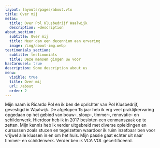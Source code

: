 ```yaml
---
layout: layouts/pages/about.vto
title: Over mij
metas:
  title: Over Pol Klusbedrijf Waalwijk
  description: =description
about_section:
  subtitle: Over mij
  title: Meer dan een decennium aan ervaring
  image: /img/about-img.webp
testimonials_section:
  subtitle: testimonials
  title: Deze mensen gingen uw voor
hasCarousel: true
description: Some description about us
menu:
  visible: true
  title: Over mij
  url: /about
  order: 2
---
```

Mijn naam is Ricardo Pol en ik ben de oprichter van Pol Klusbedrijf, gevestigd in Waalwijk. De
afgelopen 15 jaar heb ik erg veel praktijkervaring opgedaan op het gebied van
bouw-, sloop-, timmer-, renovatie- en schilderwerk. Hierdoor heb ik in 2017
besloten een eenmanszaak op te zetten. Mijn kennis heb ik verder uitgebreid met
diverse opleidingen en cursussen zoals stucen en tegelzetten waardoor ik ruim
inzetbaar ben voor vrijwel alle klussen in en om het huis. Mijn passie gaat
echter uit naar timmer- en schilderwerk. Verder ben ik VCA VOL gecertificeerd.
